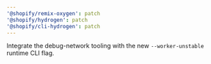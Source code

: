 ```yaml
---
'@shopify/remix-oxygen': patch
'@shopify/hydrogen': patch
'@shopify/cli-hydrogen': patch
---
```


Integrate the debug-network tooling with the new `--worker-unstable` runtime CLI flag.
